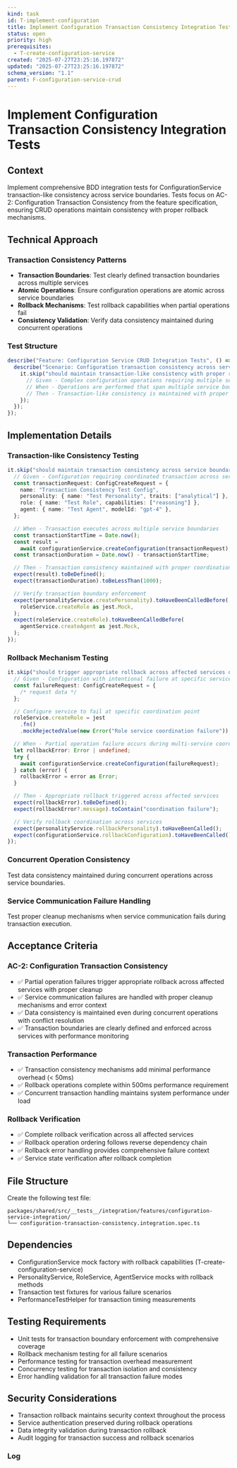 ```yaml
---
kind: task
id: T-implement-configuration
title: Implement Configuration Transaction Consistency Integration Tests
status: open
priority: high
prerequisites:
  - T-create-configuration-service
created: "2025-07-27T23:25:16.197872"
updated: "2025-07-27T23:25:16.197872"
schema_version: "1.1"
parent: F-configuration-service-crud
---
```


# Implement Configuration Transaction Consistency Integration Tests

## Context

Implement comprehensive BDD integration tests for ConfigurationService transaction-like consistency across service boundaries. Tests focus on AC-2: Configuration Transaction Consistency from the feature specification, ensuring CRUD operations maintain consistency with proper rollback mechanisms.

## Technical Approach

### Transaction Consistency Patterns

- **Transaction Boundaries**: Test clearly defined transaction boundaries across multiple services
- **Atomic Operations**: Ensure configuration operations are atomic across service boundaries
- **Rollback Mechanisms**: Test rollback capabilities when partial operations fail
- **Consistency Validation**: Verify data consistency maintained during concurrent operations

### Test Structure

```typescript
describe("Feature: Configuration Service CRUD Integration Tests", () => {
  describe("Scenario: Configuration transaction consistency across services", () => {
    it.skip("should maintain transaction-like consistency with proper rollback on failures", async () => {
      // Given - Complex configuration operations requiring multiple service interactions
      // When - Operations are performed that span multiple service boundaries
      // Then - Transaction-like consistency is maintained with proper rollback on failures
    });
  });
});
```

## Implementation Details

### Transaction-like Consistency Testing

```typescript
it.skip("should maintain transaction consistency across service boundaries", async () => {
  // Given - Configuration requiring coordinated transaction across services
  const transactionRequest: ConfigCreateRequest = {
    name: "Transaction Consistency Test Config",
    personality: { name: "Test Personality", traits: ["analytical"] },
    role: { name: "Test Role", capabilities: ["reasoning"] },
    agent: { name: "Test Agent", modelId: "gpt-4" },
  };

  // When - Transaction executes across multiple service boundaries
  const transactionStartTime = Date.now();
  const result =
    await configurationService.createConfiguration(transactionRequest);
  const transactionDuration = Date.now() - transactionStartTime;

  // Then - Transaction consistency maintained with proper coordination
  expect(result).toBeDefined();
  expect(transactionDuration).toBeLessThan(1000);

  // Verify transaction boundary enforcement
  expect(personalityService.createPersonality).toHaveBeenCalledBefore(
    roleService.createRole as jest.Mock,
  );
  expect(roleService.createRole).toHaveBeenCalledBefore(
    agentService.createAgent as jest.Mock,
  );
});
```

### Rollback Mechanism Testing

```typescript
it.skip("should trigger appropriate rollback across affected services on partial failures", async () => {
  // Given - Configuration with intentional failure at specific service coordination point
  const failureRequest: ConfigCreateRequest = {
    /* request data */
  };

  // Configure service to fail at specific coordination point
  roleService.createRole = jest
    .fn()
    .mockRejectedValue(new Error("Role service coordination failure"));

  // When - Partial operation failure occurs during multi-service coordination
  let rollbackError: Error | undefined;
  try {
    await configurationService.createConfiguration(failureRequest);
  } catch (error) {
    rollbackError = error as Error;
  }

  // Then - Appropriate rollback triggered across affected services
  expect(rollbackError).toBeDefined();
  expect(rollbackError?.message).toContain("coordination failure");

  // Verify rollback coordination across services
  expect(personalityService.rollbackPersonality).toHaveBeenCalled();
  expect(configurationService.rollbackConfiguration).toHaveBeenCalled();
});
```

### Concurrent Operation Consistency

Test data consistency maintained during concurrent operations across service boundaries.

### Service Communication Failure Handling

Test proper cleanup mechanisms when service communication fails during transaction execution.

## Acceptance Criteria

### AC-2: Configuration Transaction Consistency

- ✅ Partial operation failures trigger appropriate rollback across affected services with proper cleanup
- ✅ Service communication failures are handled with proper cleanup mechanisms and error context
- ✅ Data consistency is maintained even during concurrent operations with conflict resolution
- ✅ Transaction boundaries are clearly defined and enforced across services with performance monitoring

### Transaction Performance

- ✅ Transaction consistency mechanisms add minimal performance overhead (< 50ms)
- ✅ Rollback operations complete within 500ms performance requirement
- ✅ Concurrent transaction handling maintains system performance under load

### Rollback Verification

- ✅ Complete rollback verification across all affected services
- ✅ Rollback operation ordering follows reverse dependency chain
- ✅ Rollback error handling provides comprehensive failure context
- ✅ Service state verification after rollback completion

## File Structure

Create the following test file:

```
packages/shared/src/__tests__/integration/features/configuration-service-integration/
└── configuration-transaction-consistency.integration.spec.ts
```

## Dependencies

- ConfigurationService mock factory with rollback capabilities (T-create-configuration-service)
- PersonalityService, RoleService, AgentService mocks with rollback methods
- Transaction test fixtures for various failure scenarios
- PerformanceTestHelper for transaction timing measurements

## Testing Requirements

- Unit tests for transaction boundary enforcement with comprehensive coverage
- Rollback mechanism testing for all failure scenarios
- Performance testing for transaction overhead measurement
- Concurrency testing for transaction isolation and consistency
- Error handling validation for all transaction failure modes

## Security Considerations

- Transaction rollback maintains security context throughout the process
- Service authentication preserved during rollback operations
- Data integrity validation during transaction rollback
- Audit logging for transaction success and rollback scenarios

### Log
